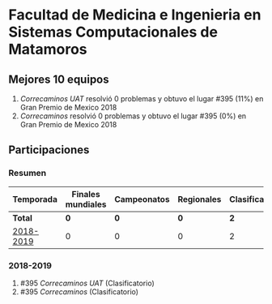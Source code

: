 ---
---

# Facultad de Medicina e Ingenieria en Sistemas Computacionales de Matamoros

## Mejores 10 equipos

1. _Correcaminos UAT_ resolvió 0 problemas y obtuvo el lugar #395 (11%) en Gran Premio de Mexico 2018
1. _Correcaminos_ resolvió 0 problemas y obtuvo el lugar #395 (0%) en Gran Premio de Mexico 2018

## Participaciones

### Resumen

| Temporada | Finales mundiales | Campeonatos | Regionales | Clasificatorios | Equipos |
| --- | --- | --- | --- | --- | --- |
| **Total** | **0** | **0** | **0** | **2** | **2** |
| [2018-2019](#2018-2019) | 0 | 0 | 0 | 2 | 2 |

### 2018-2019

1. #395 _Correcaminos UAT_ (Clasificatorio)
1. #395 _Correcaminos_ (Clasificatorio)




